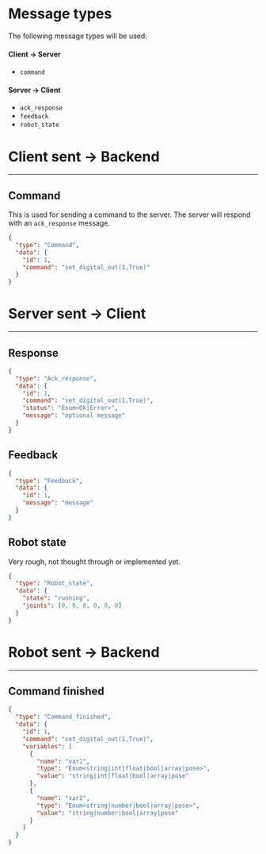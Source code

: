 # Message types
The following message types will be used:

#### Client -> Server
- `command`


#### Server -> Client
- `ack_response`
- `feedback`
- `robot_state`

# Client sent -> Backend

---

## Command
This is used for sending a command to the server. 
The server will respond with an `ack_response` message.
```json
{
  "type": "Command",
  "data": {
    "id": 1,
    "command": "set_digital_out(1,True)"
  }
}
```

# Server sent -> Client

---

## Response
```json
{
  "type": "Ack_response",
  "data": {
    "id": 1,
    "command": "set_digital_out(1,True)",
    "status": "Enum<Ok|Error>",
    "message": "optional message"
  }
}
```


## Feedback
```json
{
  "type": "Feedback",
  "data": {
    "id": 1,
    "message": "message"
  }
}
```

## Robot state
Very rough, not thought through or implemented yet.
```json
{
  "type": "Robot_state",
  "data": {
    "state": "running",
    "joints": [0, 0, 0, 0, 0, 0]
  }
}
```


# Robot sent -> Backend

---

## Command finished
```json
{
  "type": "Command_finished",
  "data": {
    "id": 1,
    "command": "set_digital_out(1,True)",
    "variables": [
      {
        "name": "var1",
        "type": "Enum<string|int|float|bool|array|pose>",
        "value": "string|int|float|bool|array|pose"
      },
      {
        "name": "var2",
        "type": "Enum<string|number|bool|array|pose>",
        "value": "string|number|bool|array|pose"
      }
    ]
  }
}
```